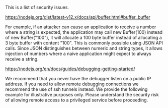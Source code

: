This is a list of security issues.

https://nodejs.org/dist/latest-v12.x/docs/api/buffer.html#buffer_buffer

For example, if an attacker can cause an application to receive a number where a string is expected, the application may call new Buffer(100) instead of new Buffer("100"), it will allocate a 100 byte buffer instead of allocating a 3 byte buffer with content "100". This is commonly possible using JSON API calls. Since JSON distinguishes between numeric and string types, it allows injection of numbers where a naive application might expect to always receive a string.


https://nodejs.org/en/docs/guides/debugging-getting-started/

We recommend that you never have the debugger listen on a public IP address. If you need to allow remote debugging connections we recommend the use of ssh tunnels instead. We provide the following example for illustrative purposes only. Please understand the security risk of allowing remote access to a privileged service before proceeding.
